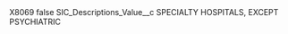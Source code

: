 <?xml version="1.0" encoding="UTF-8"?>
<CustomMetadata xmlns="http://soap.sforce.com/2006/04/metadata" xmlns:xsi="http://www.w3.org/2001/XMLSchema-instance" xmlns:xsd="http://www.w3.org/2001/XMLSchema">
    <label>X8069</label>
    <protected>false</protected>
    <values>
        <field>SIC_Descriptions_Value__c</field>
        <value xsi:type="xsd:string">SPECIALTY HOSPITALS, EXCEPT PSYCHIATRIC</value>
    </values>
</CustomMetadata>

